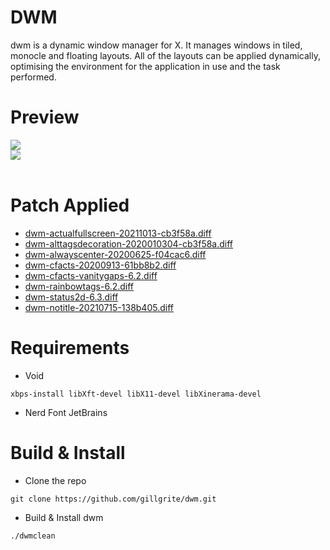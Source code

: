 # DWM
dwm is a dynamic window manager for X. It manages windows in tiled, monocle and floating layouts. All of the layouts can be applied dynamically, optimising the environment for the application in use and the task performed.

# Preview
<img src="https://filedn.com/lndsHOIbWNoRqUhvg4xD1oh/rice/dwm-preview%2303.png"><br>
<img src="https://filedn.com/lndsHOIbWNoRqUhvg4xD1oh/rice/dwm-preview%2302.png"><br><br>

# Patch Applied
+ [dwm-actualfullscreen-20211013-cb3f58a.diff](https://dwm.suckless.org/patches/actualfullscreen/dwm-actualfullscreen-20211013-cb3f58a.diff)
+ [dwm-alttagsdecoration-2020010304-cb3f58a.diff](https://dwm.suckless.org/patches/alttagsdecoration/dwm-alttagsdecoration-2020010304-cb3f58a.diff)
+ [dwm-alwayscenter-20200625-f04cac6.diff](https://dwm.suckless.org/patches/alwayscenter/dwm-alwayscenter-20200625-f04cac6.diff)
+ [dwm-cfacts-20200913-61bb8b2.diff](https://dwm.suckless.org/patches/cfacts/dwm-cfacts-20200913-61bb8b2.diff)
+ [dwm-cfacts-vanitygaps-6.2.diff](https://dwm.suckless.org/patches/vanitygaps/dwm-cfacts-vanitygaps-6.2.diff)
+ [dwm-rainbowtags-6.2.diff](https://dwm.suckless.org/patches/rainbowtags/dwm-rainbowtags-6.2.diff)
+ [dwm-status2d-6.3.diff](https://dwm.suckless.org/patches/status2d/dwm-status2d-6.3.diff)
+ [dwm-notitle-20210715-138b405.diff](https://dwm.suckless.org/patches/notitle/dwm-notitle-20210715-138b405.diff)

# Requirements
+ Void
```
xbps-install libXft-devel libX11-devel libXinerama-devel
```
+ Nerd Font JetBrains

# Build & Install
+ Clone the repo

```
git clone https://github.com/gillgrite/dwm.git
```
+ Build & Install dwm
```
./dwmclean
```
